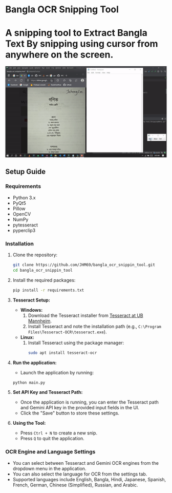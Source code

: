 # Bangla OCR Snipping Tool
# A snipping tool to Extract Bangla Text By snipping using cursor from anywhere on the screen.
![Demo](https://github.com/JHM69/bangla_ocr_snippin_tool/raw/master/demo.gif)

## Setup Guide

### Requirements
- Python 3.x
- PyQt5
- Pillow
- OpenCV
- NumPy
- pytesseract
- pyperclip3

### Installation
1. Clone the repository:
   ```bash
   git clone https://github.com/JHM69/bangla_ocr_snippin_tool.git
   cd bangla_ocr_snippin_tool
   ```

2. Install the required packages:
   ```bash
   pip install -r requirements.txt
   ```

3. **Tesseract Setup:**
   - **Windows:**
     1. Download the Tesseract installer from [Tesseract at UB Mannheim](https://github.com/UB-Mannheim/tesseract/wiki).
     2. Install Tesseract and note the installation path (e.g., `C:\Program Files\Tesseract-OCR\tesseract.exe`).
   - **Linux:**
     1. Install Tesseract using the package manager:
        ```bash
        sudo apt install tesseract-ocr
        ```

4. **Run the application:**
   - Launch the application by running:
   ```bash
   python main.py
   ```

5. **Set API Key and Tesseract Path:**
   - Once the application is running, you can enter the Tesseract path and Gemini API key in the provided input fields in the UI.
   - Click the "Save" button to store these settings.

6. **Using the Tool:**
   - Press `Ctrl + N` to create a new snip.
   - Press `Q` to quit the application.

### OCR Engine and Language Settings
- You can select between Tesseract and Gemini OCR engines from the dropdown menu in the application.
- You can also select the language for OCR from the settings tab.
- Supported languages include English, Bangla, Hindi, Japanese, Spanish, French, German, Chinese (Simplified), Russian, and Arabic.

